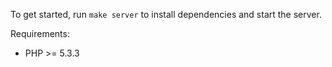 To get started, run `make server` to install dependencies and start the server.

Requirements:
* PHP >= 5.3.3
